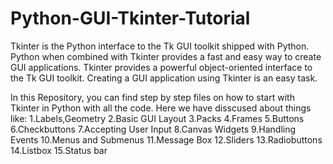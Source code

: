 # Python-GUI-Tkinter-Tutorial

Tkinter is the Python interface to the Tk GUI toolkit shipped with Python.
Python when combined with Tkinter provides a fast and easy way to create GUI applications. Tkinter provides a powerful object-oriented interface to the Tk GUI toolkit.
Creating a GUI application using Tkinter is an easy task.

In this Repository, you can find step by step files on how to start with Tkinter in Python with all the code.
Here we have disscused about things like:
1.Labels,Geometry
2.Basic GUI Layout
3.Packs
4.Frames
5.Buttons
6.Checkbuttons
7.Accepting User Input
8.Canvas Widgets
9.Handling Events
10.Menus and Submenus
11.Message Box
12.Sliders
13.Radiobuttons
14.Listbox
15.Status bar
